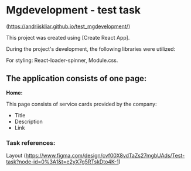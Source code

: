 # Mgdevelopment - test task

(https://andriiskliar.github.io/test_mgdevelopment/)

This project was created using [Create React App].

During the project's development, the following libraries were utilized:

For styling: React-loader-spinner, Module.css.

## The application consists of one page:

**Home:**

This page consists of service cards provided by the company:

- Title
- Description
- Link

### Task references:

Layout
(https://www.figma.com/design/cvf00X8vdTaZs27mgbUAds/Test-task?node-id=0%3A1&t=e2yX7g5RTskDto4K-1)
